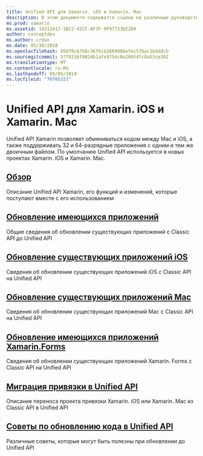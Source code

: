 ```yaml
---
title: Unified API для Xamarin. iOS и Xamarin. Mac
description: В этом документе содержатся ссылки на различные руководства, описывающие Unified API Xamarin. Связанное содержимое содержит общие сведения о Unified API и сведения о переносе существующих проектов.
ms.prod: xamarin
ms.assetid: 14311617-1BC2-42CC-AF3F-9F97733EE2D0
author: conceptdev
ms.author: crdun
ms.date: 05/30/2018
ms.openlocfilehash: 858f0c67b8c36f6cb2669086efec5f6ac1b4ddcb
ms.sourcegitcommit: 57f815bf0024b1afe9754c0e28054fc0a53ce302
ms.translationtype: MT
ms.contentlocale: ru-RU
ms.lasthandoff: 09/06/2019
ms.locfileid: "70765321"
---
```

# <a name="unified-api-for-xamarinios-and-xamarinmac"></a>Unified API для Xamarin. iOS и Xamarin. Mac

Unified API Xamarin позволяет обмениваться кодом между Mac и iOS, а также поддерживать 32 и 64-разрядные приложения с одним и тем же двоичным файлом. По умолчанию Unified API используется в новых проектах Xamarin. iOS и Xamarin. Mac.

## <a name="overviewoverviewmd"></a>[Обзор](overview.md)

Описание Unified API Xamarin, его функций и изменений, которые поступают вместе с его использованием

## <a name="update-existing-appsupdating-appsmd"></a>[Обновление имеющихся приложений](updating-apps.md)

Общие сведения об обновлении существующих приложений с Classic API до Unified API

## <a name="updating-existing-ios-appsupdating-ios-appsmd"></a>[Обновление существующих приложений iOS](updating-ios-apps.md)

Сведения об обновлении существующих приложений iOS с Classic API на Unified API

## <a name="updating-existing-mac-appsupdating-mac-appsmd"></a>[Обновление существующих приложений Mac](updating-mac-apps.md)

Сведения об обновлении существующих приложений Mac с Classic API на Unified API

## <a name="update-existing-xamarinforms-appsupdating-xamarin-forms-appsmd"></a>[Обновление имеющихся приложений Xamarin.Forms](updating-xamarin-forms-apps.md)

Сведения об обновлении существующих приложений Xamarin. Forms с Classic API на Unified API

## <a name="migrating-a-binding-to-the-unified-apiupdate-bindingmd"></a>[Миграция привязки в Unified API](update-binding.md)

Описание переноса проекта привязки Xamarin. iOS или Xamarin. Mac из Classic API в Unified API

## <a name="tips-for-updating-code-to-the-unified-apiupdating-tipsmd"></a>[Советы по обновлению кода в Unified API](updating-tips.md)

Различные советы, которые могут быть полезны при обновлении до Unified API
